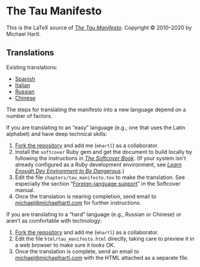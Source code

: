 # The Tau Manifesto

This is the LaTeX source of [*The Tau Manifesto*](https://tauday.com/tau-manifesto). Copyright © 2010–2020 by Michael Hartl.

## Translations

Existing translations:

* [Spanish](https://tauday.com/el-manifiesto-tau)
* [Italian](https://tauday.com/il-tau-manifesto)
* [Russian](https://tauday.com/tau-manifesto-ru)
* [Chinese](https://tauday.com/tau-manifesto-cn)

The steps for translating the manifesto into a new language depend on a number of factors. 

If you are translating to an “easy” language (e.g., one that uses the Latin alphabet) and have deep technical skills:

1. [Fork the repository](https://help.github.com/en/github/getting-started-with-github/fork-a-repo) and add me (`mhartl`) as a collaborator.
2. Install the `softcover` Ruby gem and get the document to build locally by following the instructions in [*The Softcover Book*](https://manual.softcover.io/book). (If your system isn't already configured as a Ruby development environment, see [*Learn Enough Dev Environment to Be Dangerous*](https://www.learnenough.com/dev-environment-tutorial).)
3. Edit the file `chapters/tau_manifesto.tex` to make the translation. See especially the section “[Foreign-language support](https://manual.softcover.io/book/customization#sec-foreign_language)” in the Softcover manual.
4. Once the translation is nearing completion, send email to michael@michaelhartl.com for further instructions.

If you are translating to a “hard” language (e.g., Russian or Chinese) or aren’t as comfortable with technology:

1. [Fork the repository](https://help.github.com/en/github/getting-started-with-github/fork-a-repo) and add me (`mhartl`) as a collaborator.
2. Edit the file `html/tau_manifesto.html` directly, taking care to preview it in a web browser to make sure it looks OK.
3. Once the translation is complete, send an email to michael@michaelhartl.com with the HTML attached as a separate file.